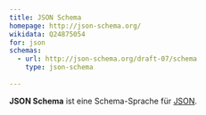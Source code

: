 ```yaml
---
title: JSON Schema
homepage: http://json-schema.org/
wikidata: Q24875054
for: json
schemas:
  - url: http://json-schema.org/draft-07/schema
    type: json-schema
 
---
```


**JSON Schema** ist eine Schema-Sprache für [JSON](../json).

<list-schemas format="json-schema"/>
